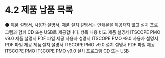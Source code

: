 # 4.2 제품 납품 목록

⚫ 제품 설명서, 사용자 설명서, 제품 설치 설명서는 인쇄본을 제공하지 않고 설치 프로그램과 함께 CD 또는 USB로 제공합니다.
항목 내용 비고
제품 설명서 ITSCOPE PMO v9.0 제품 설명서 PDF 파일 제공
사용자 설명서 ITSCOPE PMO v9.0 사용자 설명서 PDF 파일 제공
제품 설치 설명서 ITSCOPE PMO v9.0 설치 설명서 PDF 파일 제공
ITSCOPE PMO ITSCOPE PMO v9.0 설치 프로그램 CD 또는 USB
